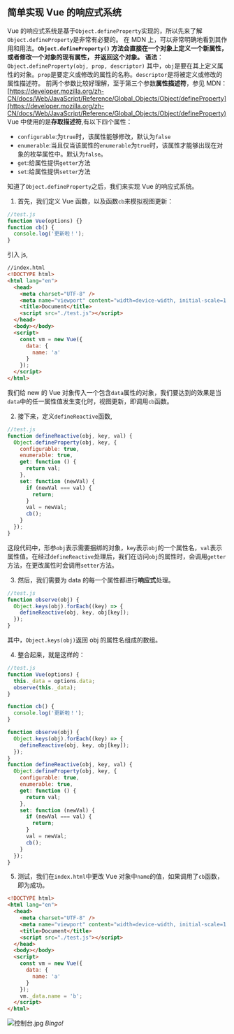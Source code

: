 ## 简单实现 Vue 的响应式系统

Vue 的响应式系统是基于`Object.defineProperty`实现的，所以先来了解`Object.defineProperty`是非常有必要的。
在 MDN 上，可以非常明确地看到其作用和用法。**`Object.defineProperty()` 方法会直接在一个对象上定义一个新属性，或者修改一个对象的现有属性， 并返回这个对象。**
**语法**：`Object.defineProperty(obj, prop, descriptor)`
其中，`obj`是要在其上定义属性的对象。`prop`是要定义或修改的属性的名称。`descriptor`是将被定义或修改的属性描述符。
前两个参数比较好理解，至于第三个参数**属性描述符**，参见 MDN：[https://developer.mozilla.org/zh-CN/docs/Web/JavaScript/Reference/Global_Objects/Object/defineProperty](https://developer.mozilla.org/zh-CN/docs/Web/JavaScript/Reference/Global_Objects/Object/defineProperty)
Vue 中使用的是**存取描述符**,有以下四个属性：

- `configurable`:为`true`时，该属性能够修改，默认为`false`
- `enumerable`:当且仅当该属性的`enumerable`为`true`时，该属性才能够出现在对象的枚举属性中。默认为`false`。
- `get`:给属性提供`getter`方法
- `set`:给属性提供`setter`方法

知道了`Object.defineProperty`之后，我们来实现 Vue 的响应式系统。

1. 首先，我们定义 Vue 函数，以及函数`cb`来模拟视图更新：

```js
//test.js
function Vue(options) {}
function cb() {
  console.log('更新啦！');
}
```

引入 js,

```html
//index.html
<!DOCTYPE html>
<html lang="en">
  <head>
    <meta charset="UTF-8" />
    <meta name="viewport" content="width=device-width, initial-scale=1.0" />
    <title>Document</title>
    <script src="./test.js"></script>
  </head>
  <body></body>
  <script>
    const vm = new Vue({
      data: {
        name: 'a'
      }
    });
  </script>
</html>
```

我们给 new 的 Vue 对象传入一个包含`data`属性的对象，我们要达到的效果是当`data`中的任一属性值发生变化时，视图更新，即调用`cb`函数。<br>

2. 接下来，定义`defineReactive`函数,

```js
//test.js
function defineReactive(obj, key, val) {
  Object.defineProperty(obj, key, {
    configurable: true,
    enumerable: true,
    get: function () {
      return val;
    },
    set: function (newVal) {
      if (newVal === val) {
        return;
      }
      val = newVal;
      cb();
    }
  });
}
```

这段代码中，形参`obj`表示需要捆绑的对象，`key`表示`obj`的一个属性名，`val`表示属性值。在经过`defineReactive`处理后，我们在访问`obj`的属性时，会调用`getter`方法，在更改属性时会调用`setter`方法。<br>

3. 然后，我们需要为 data 的每一个属性都进行**响应式**处理。

```js
//test.js
function observe(obj) {
  Object.keys(obj).forEach((key) => {
    defineReactive(obj, key, obj[key]);
  });
}
```

其中，`Object.keys(obj)`返回 obj 的属性名组成的数组。<br>

4. 整合起来，就是这样的：

```js
//test.js
function Vue(options) {
  this._data = options.data;
  observe(this._data);
}

function cb() {
  console.log('更新啦！');
}

function observe(obj) {
  Object.keys(obj).forEach((key) => {
    defineReactive(obj, key, obj[key]);
  });
}
function defineReactive(obj, key, val) {
  Object.defineProperty(obj, key, {
    configurable: true,
    enumerable: true,
    get: function () {
      return val;
    },
    set: function (newVal) {
      if (newVal === val) {
        return;
      }
      val = newVal;
      cb();
    }
  });
}
```

5. 测试，我们在`index.html`中更改 Vue 对象中`name`的值，如果调用了`cb`函数，即为成功。

```html
<!DOCTYPE html>
<html lang="en">
  <head>
    <meta charset="UTF-8" />
    <meta name="viewport" content="width=device-width, initial-scale=1.0" />
    <title>Document</title>
    <script src="./test.js"></script>
  </head>
  <body></body>
  <script>
    const vm = new Vue({
      data: {
        name: 'a'
      }
    });
    vm._data.name = 'b';
  </script>
</html>
```

![控制台.jpg](https://upload-images.jianshu.io/upload_images/13613564-3a76d320de61a285.jpg?imageMogr2/auto-orient/strip%7CimageView2/2/w/1240)
_Bingo!_
